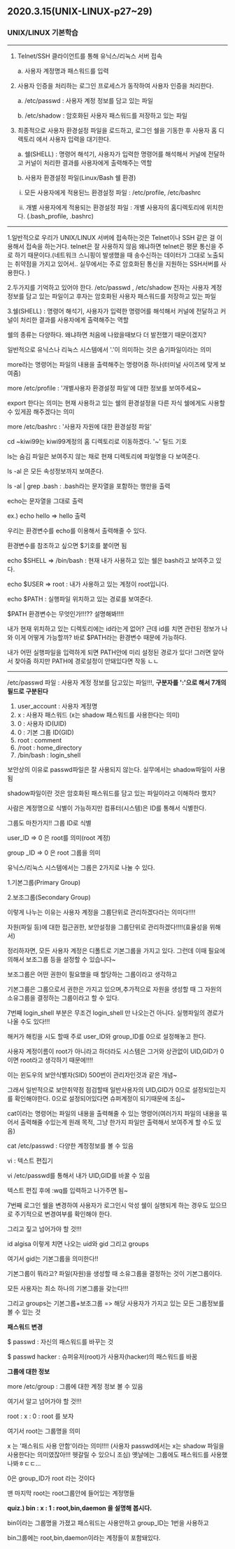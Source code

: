 ## 2020.3.15(UNIX-LINUX-p27~29)

 ### UNIX/LINUX 기본학습

<hr>

1. Telnet/SSH 클라이언트를 통해 유닉스/리눅스 서버 접속

   a. 사용자 계정명과 패스워드를 입력

2. 사용자 인증을 처리하는 로그인 프로세스가 동작하여 사용자 인증을 처리한다.

   a. /etc/passwd : 사용자 계정 정보를 담고 있는 파일

   b. /etc/shadow : 암호화된 사용자 패스워드를 저장하고 있는 파일

3. 최종적으로 사용자 환경설정 파일을 로드하고, 로그인 쉘을 기동한 후 사용자 홈 디렉토리 에서 사용자 입력을 대기한다.

   a. 쉘(SHELL) : 명령어 해석기, 사용자가 입력한 명령어를 해석해서 커널에 전달하고 커널이 처리한 결과를 사용자에게 출력해주는 역할

   b. 사용자 환경설정 파일(Linux/Bash 쉘 환경)

   ​	i. 모든 사용자에게 적용된느 환경설정 파일 : /etc/profile, /etc/bashrc

   ​	ii. 개별 사용자에게 적용되는 환경설정 파일 : 개별 사용자의 홈디렉토리에 위치한다. (.bash_profile, .bashrc)

<hr>

1.일반적으로 우리가 UNIX/LINUX 서버에 접속하는것은 Telnet이나 SSH 같은 걸 이용해서 접속을 하는거다. telnet은 잘 사용하지 않음 왜냐하면 telnet은 평문 통신을 주로 하기 때문이다.(네트워크 스니핑이 발생했을 때 송수신하는 데이터가 그대로 노출되는 취약점을 가지고 있어서.. 실무에서는 주로 암호화된 통신을 지원하는 SSH서버를 사용한다. )

2.두가지를 기억하고 있어야 한다. /etc/passwd , /etc/shadow 전자는 사용자 계정 정보를 담고 있는 파일이고 후자는 암호화된 사용자 패스워드를 저장하고 있는 파일

3.쉘(SHELL) : 명령어 해석기, 사용자가 입력한 명령어를 해석해서 커널에 전달하고 커널이 처리한 결과를 사용자에게 출력해주는 역할

쉘의 종류는 다양하다. 왜냐하면 처음에 나왔을때보다 더 발전했기 때문이겠지?

일반적으로 유닉스나 리눅스 시스템에서 '.'이 의미하는 것은 숨기파일이라는 의미

more라는 명령어는  파일의 내용을 출력해주는 명령어중 하나(터미널 사이즈에 맞게 보여줌)

more /etc/profile : '개별사용자 환경설정 파일'에 대한 정보를 보여주세요~

export 한다는 의미는 현재 사용하고 있는 쉘의 환경설정을 다른 자식 쉘에게도 사용할 수 있게끔 해주겠다는 의미

more /etc/bashrc : '사용자 자원에 대한 환경설정 파일'

cd ~kiwi99는 kiwi99계정의 홈 디렉토리로 이동하겠다. '~' 틸드 기호

ls는 숨김 파일은 보여주지 않는 채로 현재 디렉토리에 파일명을 다 보여준다.

ls -al 은 모든 속성정보까지 보여준다.

ls -al | grep .bash : .bash라는 문자열을 포함하는 행만을 출력

echo는 문자열을 그대로 출력

ex.) echo hello => hello 출력

우리는 환경변수를 echo를 이용해서 출력해줄 수 있다.

환경변수를 참조하고 싶으면 $기호를 붙이면 됨

echo $SHELL => /bin/bash : 현재 내가 사용하고 있는 쉘은 bash라고 보여주고 있다. 

echo $USER => root : 내가 사용하고 있는 계정이 root입니다.

echo $PATH : 실행파일 위치하고 있는 경로를 보여준다.

$PATH 환경변수는 무엇인가!!!?? 설명해봐!!!!

내가 현재 위치하고 있는 디렉토리에는 id라는게 없어? 근데 id를 치면 관련된 정보가 나와 이게 어떻게 가능할까? 바로 $PATH라는 환경변수 때문에 가능하다.

내가 어떤 실행파일을 입력하게 되면 PATH안에 미리 설정된 경로가 있다! 그러면 알아서 찾아줌 하지만 PATH에 경로설정이 안돼있다면 작동 ㄴㄴ

<hr>

/etc/passwd 파일 : 사용자 계정 정보를 담고있는 파일!!!, **구분자를 ':'으로 해서 7개의 필드로 구분된다**



1. user_account : 사용자 계정명
2. x : 사용자 패스워드 (x는 shadow 패스워드를 사용한다는 의미)
3. 0 : 사용자 ID(UID)
4. 0 : 기본 그룹 ID(GID)
5. root : comment
6. /root : home_directory
7. /bin/bash : login_shell



보안상의 이유로 passwd파일은 잘 사용되지 않는다. 실무에서는 shadow파일이 사용됨

shadow파일이란 것은 암호화된 패스워드를 담고 있는 파일이라고 이해하라 했지?

사람은 계정명으로 식별이 가능하지만 컴퓨터(시스템)은 ID를 통해서 식별한다.

그룹도 마찬가지!! 그룹 ID로 식별

user_ID => 0 은 root를 의미(root 계정)

group _ID => 0 은 root 그룹을 의미

유닉스/리눅스 시스템에서는 그룹은 2가지로 나눌 수 있다.

1.기본그룹(Primary Group)

2.보조그룹(Secondary Group)

이렇게 나누는 이유는 사용자 계정을 그룹단위로 관리하겠다라는 의미다!!!!

자원(파일 등)에 대한 접근권한, 보안설정을 그룹단위로 관리하겠다!!!!(효율성을 위해서)



정리하자면, 모든 사용자 계정은 디폴트로 기본그룹을 가지고 있다. 그런데 이때 필요에 의해서 보조그룹 등을 설정할 수 있습니다~

보조그룹은 어떤 권한이 필요했을 때 할당하는 그룹이라고 생각하고

기본그룹은 그룹으로서 권한은 가지고 있으며,추가적으로 자원을 생성할 때 그 자원의 소유그룹을 결정하는 그룹이라고 할 수 있다.



7번째 login_shell 부분은 무조건 login_shell 만 나오는건 아니다. 실행파일의 경로가 나올 수도 있다!!!

해커가 해킹을 시도 할때 주로 user_ID와 group_ID를 0으로 설정해놓고 한다.

사용자 계정이름이 root가 아니라고 하더라도 시스템은 그거와 상관없이 UID,GID가 0이면 root라고 생각하기 때문에!!!!

이는 윈도우의 보안식별자(SID) 500번이 관리자인것과 같은 개념~

그래서 일반적으로 보안취약점 점검할때 일반사용자의 UID,GID가 0으로 설정되있는지를 확인해야한다. 0으로 설정되어있다면 슈퍼계정이 되기때문에 조심~



cat이라는 명령어는 파일의 내용을 출력해줄 수 있는 명령어(여러가지 파일의 내용을 묶어서 출력해줄 수있는게 원래 목적, 그냥 한가지 파일만 출력해서 보여주게 할 수도 있음)

cat /etc/passwd : 다양한 계정정보를 볼 수 있음

vi : 텍스트 편집기



vi /etc/passwd를 통해서 내가 UID,GID를 바꿀 수 있음

텍스트 편집 후에 :wq를 입력하고 나가주면 됨~

7번째 로그인 쉘을 변경하여 사용자가 로그인시 악성 쉘이 실행되게 하는 경우도 있으므로 주기적으로 변경여부를 확인해야 한다.



그리고 짚고 넘어가야 할 것!!!

id algisa 이렇게 치면 나오는 uid와 gid 그리고 groups

여기서 gid는 기본그룹을 의미한다!!

기본그룹이 뭐라고? 파일(자원)을 생성할 때 소유그룹을 결정하는 것이 기본그룹이다.

모든 사용자는 최소 하나의 기본그룹을 갖는다!!!

그리고 groups는 기본그룹+보조그룹 => 해당 사용자가 가지고 있는 모든 그룹정보를 볼 수 있는 것



**패스워드 변경**

$ passwd : 자신의 패스워드를 바꾸는 것

$ passwd hacker : 슈퍼유저(root)가 사용자(hacker)의 패스워드를 바꿈



**그룹에 대한 정보**

more /etc/group : 그룹에 대한 계정 정보 볼 수 있음 

여기서 알고 넘어가야 할 것!!!

root : x : 0 : root 를 보자

여기서 root는 그룹명을 의미

x 는 '패스워드 사용 안함'이라는 의미!!!! (사용자 passwd에서는 x는 shadow 파일을 사용한다는 의미였잖아!!! 헷갈릴 수 있으니 조심) 옛날에는 그룹에도 패스워드를 사용했나봐ㅎㄷㄷ...

0은 group_ID가 root 라는 것이다

맨 마지막 root는 root그룹안에 들어있는 계정명들

**quiz.) bin : x : 1 : root,bin,daemon 을 설명해 봅시다.**

bin이라는 그룹명을 가졌고 패스워드는 사용안하고 group_ID는 1번을 사용하고 

bin그룹에는 root,bin,daemon이라는 계정들이 포함돼있다.















